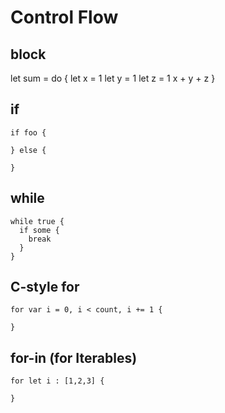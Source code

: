 # Control Flow

## block

let sum = do {
  let x = 1
  let y = 1
  let z = 1
  x + y + z
}

## if

```
if foo {

} else {

}
```

## while

```
while true {
  if some {
    break
  }
}
```

## C-style for

```
for var i = 0, i < count, i += 1 {

}
```

## for-in (for Iterables)

```
for let i : [1,2,3] {

}
```
